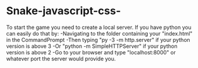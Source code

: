 # Snake-javascript-css-
To start the game you need to create a local server.
If you have python you can easily do that by:
  -Navigating to the folder containing your "index.html" in the CommandPrompt
  -Then typing "py -3 -m http.server" if your python version is above 3
    -Or "python -m SimpleHTTPServer" if  your python version is above 2
  -Go to your browser and type "localhost:8000" or whatever port the server would provide you.
